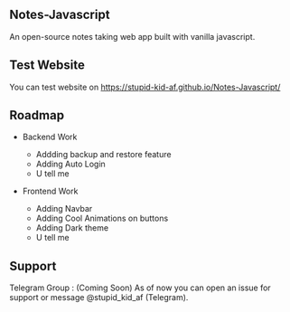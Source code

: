 ## Notes-Javascript
An open-source notes taking web app built with vanilla javascript.


## Test Website

You can test website on https://stupid-kid-af.github.io/Notes-Javascript/

## Roadmap

- Backend Work
    - Addding backup and restore feature
    - Adding Auto Login
    - U tell me

- Frontend Work
    - Adding Navbar
    - Adding Cool Animations on buttons
    - Adding Dark theme
    - U tell me

##  Support

 Telegram Group : (Coming Soon)
 As of now you can open an issue for support or message @stupid_kid_af (Telegram).
